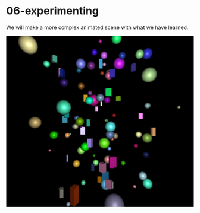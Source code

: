 06-experimenting
======
We will make a more complex animated scene with what we have learned.

![experiment](readme-media/experiment.png)
